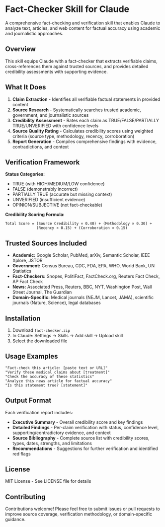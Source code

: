 # Fact-Checker Skill for Claude

A comprehensive fact-checking and verification skill that enables Claude to analyze text, articles, and web content for factual accuracy using academic and journalistic approaches.

## Overview

This skill equips Claude with a fact-checker that extracts verifiable claims, cross-references them against trusted sources, and provides detailed credibility assessments with supporting evidence.

## What It Does

1. **Claim Extraction** - Identifies all verifiable factual statements in provided content
2. **Source Research** - Systematically searches trusted academic, government, and journalistic sources
3. **Credibility Assessment** - Rates each claim as TRUE/FALSE/PARTIALLY TRUE/UNVERIFIED with confidence levels
4. **Source Quality Rating** - Calculates credibility scores using weighted criteria (source type, methodology, recency, corroboration)
5. **Report Generation** - Compiles comprehensive findings with evidence, contradictions, and context

## Verification Framework

**Status Categories:**
- TRUE (with HIGH/MEDIUM/LOW confidence)
- FALSE (demonstrably incorrect)
- PARTIALLY TRUE (accurate but missing context)
- UNVERIFIED (insufficient evidence)
- OPINION/SUBJECTIVE (not fact-checkable)

**Credibility Scoring Formula:**
```
Total Score = (Source Credibility × 0.40) + (Methodology × 0.30) + 
              (Recency × 0.15) + (Corroboration × 0.15)
```

## Trusted Sources Included

- **Academic:** Google Scholar, PubMed, arXiv, Semantic Scholar, IEEE Xplore, JSTOR
- **Government:** Census Bureau, CDC, FDA, EPA, WHO, World Bank, UN Statistics
- **Fact-Checkers:** Snopes, PolitiFact, FactCheck.org, Reuters Fact Check, AP Fact Check
- **News:** Associated Press, Reuters, BBC, NYT, Washington Post, Wall Street Journal, The Guardian
- **Domain-Specific:** Medical journals (NEJM, Lancet, JAMA), scientific journals (Nature, Science), legal databases

## Installation

1. Download `fact-checker.zip`
2. In Claude: Settings → Skills → Add skill → Upload skill
3. Select the downloaded file

## Usage Examples

```
"Fact-check this article: [paste text or URL]"
"Verify these medical claims about [treatment]"
"Check the accuracy of these statistics"
"Analyze this news article for factual accuracy"
"Is this statement true? [statement]"
```

## Output Format

Each verification report includes:

- **Executive Summary** - Overall credibility score and key findings
- **Detailed Findings** - Per-claim verification with status, confidence level, supporting/contradictory evidence, and context
- **Source Bibliography** - Complete source list with credibility scores, types, dates, strengths, and limitations
- **Recommendations** - Suggestions for further verification and identified red flags

## License

MIT License - See LICENSE file for details

## Contributing

Contributions welcome! Please feel free to submit issues or pull requests to improve source coverage, verification methodology, or domain-specific guidance.
